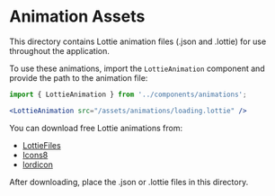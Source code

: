 # Animation Assets

This directory contains Lottie animation files (.json and .lottie) for use throughout the application.

To use these animations, import the `LottieAnimation` component and provide the path to the animation file:

```jsx
import { LottieAnimation } from '../components/animations';

<LottieAnimation src="/assets/animations/loading.lottie" />
```

You can download free Lottie animations from:
- [LottieFiles](https://lottiefiles.com/)
- [Icons8](https://icons8.com/animated-icons)
- [lordicon](https://lordicon.com/)

After downloading, place the .json or .lottie files in this directory.